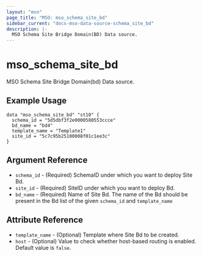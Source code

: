 ```yaml
---
layout: "mso"
page_title: "MSO: mso_schema_site_bd"
sidebar_current: "docs-mso-data-source-schema_site_bd"
description: |-
  MSO Schema Site Bridge Domain(BD) Data source.
---
```


# mso_schema_site_bd #

 MSO Schema Site Bridge Domain(bd) Data source.

## Example Usage ##

```hcl
data "mso_schema_site_bd" "st10" {
  schema_id = "5d5dbf3f2e0000580553ccce"
  bd_name = "bd4"
  template_name = "Template1"
  site_id = "5c7c95b25100008f01c1ee3c"
}
```

## Argument Reference ##

* `schema_id` - (Required) SchemaID under which you want to deploy Site Bd.
* `site_id` - (Required) SiteID under which you want to deploy Bd.
* `bd_name` - (Required) Name of Site Bd. The name of the Bd should be present in the Bd list of the given `schema_id` and `template_name`

## Attribute Reference ##

* `template_name` - (Optional) Template where Site Bd to be created.
* `host` - (Optional) Value to check whether host-based routing is enabled. Default value is `false`.
